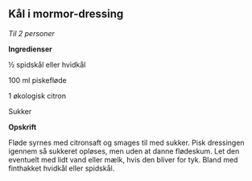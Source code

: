 ## Kål i mormor-dressing

*Til 2 personer*

**Ingredienser**

½ spidskål eller hvidkål

100 ml piskefløde

1 økologisk citron

Sukker

**Opskrift**

Fløde syrnes med citronsaft og smages til med sukker. Pisk dressingen
igennem så sukkeret opløses, men uden at danne flødeskum. Let den
eventuelt med lidt vand eller mælk, hvis den bliver for tyk. Bland med
finthakket hvidkål eller spidskål.

